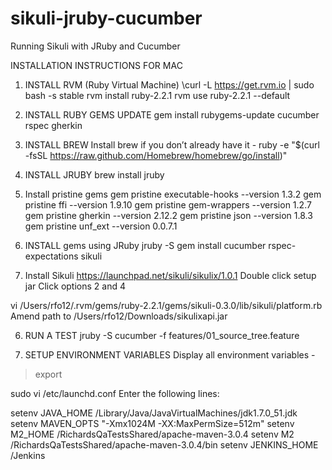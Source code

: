# sikuli-jruby-cucumber
Running Sikuli with JRuby and Cucumber

INSTALLATION INSTRUCTIONS FOR MAC

1) INSTALL RVM (Ruby Virtual Machine)
\curl -L https://get.rvm.io | sudo bash -s stable
rvm install ruby-2.2.1
rvm use ruby-2.2.1 --default

2) INSTALL RUBY GEMS UPDATE
gem install rubygems-update cucumber rspec gherkin

3) INSTALL BREW
Install brew if you don’t already have it -
ruby -e "$(curl -fsSL https://raw.github.com/Homebrew/homebrew/go/install)"

4) INSTALL JRUBY
brew install jruby

5) Install pristine gems
gem pristine executable-hooks --version 1.3.2
gem pristine ffi --version 1.9.10
gem pristine gem-wrappers --version 1.2.7
gem pristine gherkin --version 2.12.2
gem pristine json --version 1.8.3
gem pristine unf_ext --version 0.0.7.1

6) INSTALL gems using JRuby
jruby -S gem install cucumber rspec-expectations sikuli

7) Install Sikuli
https://launchpad.net/sikuli/sikulix/1.0.1
Double click setup jar
Click options 2 and 4

vi /Users/rfo12/.rvm/gems/ruby-2.2.1/gems/sikuli-0.3.0/lib/sikuli/platform.rb
Amend path to /Users/rfo12/Downloads/sikulixapi.jar

6) RUN A TEST
jruby -S cucumber -f features/01_source_tree.feature

7) SETUP ENVIRONMENT VARIABLES
Display all environment variables -
>export

sudo vi /etc/launchd.conf
Enter the following lines:

setenv JAVA_HOME /Library/Java/JavaVirtualMachines/jdk1.7.0_51.jdk
setenv MAVEN_OPTS "-Xmx1024M -XX:MaxPermSize=512m"
setenv M2_HOME /RichardsQaTestsShared/apache-maven-3.0.4
setenv M2 /RichardsQaTestsShared/apache-maven-3.0.4/bin
setenv JENKINS_HOME /Jenkins
